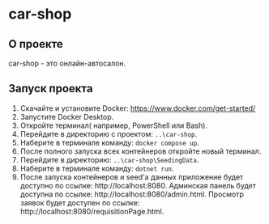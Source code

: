 # car-shop
## О проекте
car-shop - это онлайн-автосалон. 
##  Запуск проекта
1. Скачайте и установите Docker: https://www.docker.com/get-started/
2. Запустите Docker Desktop.
3. Откройте терминал( например, PowerShell или Bash).
4. Перейдите в директорию с проектом: `..\car-shop`.
5. Наберите в терминале команду: `docker compose up`.
6. После полного запуска всех контейнеров откройте новый терминал.
7. Перейдите в директорию: `..\car-shop\SeedingData`.
8. Наберите в терминале команду: `dotnet run`.
9. После запуска контейнеров и seed'а данных приложение будет доступно по ссылке: http://localhost:8080.
   Админская панель будет доступна по ссылке: http://localhost:8080/admin.html.
   Просмотр заявок будет доступен по ссылке: http://localhost:8080/requisitionPage.html.
